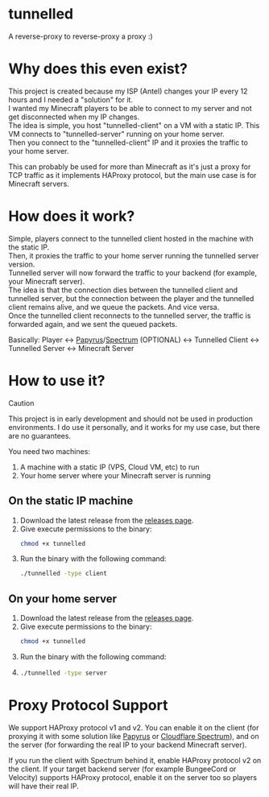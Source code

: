 # tunnelled
A reverse-proxy to reverse-proxy a proxy :)

# Why does this even exist?
This project is created because my ISP (Antel) changes your IP every 12 hours and I needed a "solution" for it.  
I wanted my Minecraft players to be able to connect to my server and not get disconnected when my IP changes.  
The idea is simple, you host "tunnelled-client" on a VM with a static IP. This VM connects to "tunnelled-server" running on your home server.  
Then you connect to the "tunnelled-client" IP and it proxies the traffic to your home server.

This can probably be used for more than Minecraft as it's just a proxy for TCP traffic as it implements HAProxy protocol, but the main use case is for Minecraft servers.

# How does it work?
Simple, players connect to the tunnelled client hosted in the machine with the static IP.  
Then, it proxies the traffic to your home server running the tunnelled server version.  
Tunnelled server will now forward the traffic to your backend (for example, your Minecraft server).  
The idea is that the connection dies between the tunnelled client and tunnelled server, but the connection between the player and the tunnelled client remains alive, and we queue the packets. And vice versa.  
Once the tunnelled client reconnects to the tunnelled server, the traffic is forwarded again, and we sent the queued packets.

Basically: Player <-> [Papyrus](https://papyrus.vip)/[Spectrum](https://www.cloudflare.com/application-services/products/cloudflare-spectrum/) (OPTIONAL) <-> Tunnelled Client <-> Tunnelled Server <-> Minecraft Server

# How to use it?
> [!CAUTION]
> This project is in early development and should not be used in production environments.
> I do use it personally, and it works for my use case, but there are no guarantees.

You need two machines:
1. A machine with a static IP (VPS, Cloud VM, etc) to run
2. Your home server where your Minecraft server is running

## On the static IP machine
1. Download the latest release from the [releases page](https://github.com/NekoCraftNW/tunnelled/releases).
2. Give execute permissions to the binary:
   ```bash
   chmod +x tunnelled
   ```
3. Run the binary with the following command: 
   ```bash
   ./tunnelled -type client
   ```

## On your home server
1. Download the latest release from the [releases page](https://github.com/NekoCraftNW/tunnelled/releases).
2. Give execute permissions to the binary:
   ```bash
   chmod +x tunnelled
   ```
3. Run the binary with the following command:
4. ```bash
   ./tunnelled -type server
   ```

# Proxy Protocol Support
We support HAProxy protocol v1 and v2.
You can enable it on the client (for proxying it with some solution like [Papyrus](https://papyrus.vip) or [Cloudflare Spectrum](https://www.cloudflare.com/application-services/products/cloudflare-spectrum/)), and on the server (for forwarding the real IP to your backend Minecraft server).

If you run the client with Spectrum behind it, enable HAProxy protocol v2 on the client.
If your target backend server (for example BungeeCord or Velocity) supports HAProxy protocol, enable it on the server too so players will have their real IP.